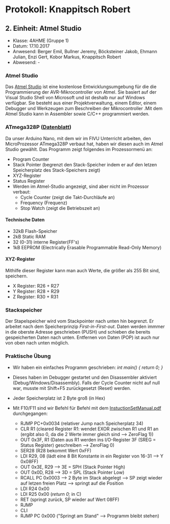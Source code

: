 # Protokoll: Knappitsch Robert

## 2. Einheit: Atmel Studio
* Klasse: 4AHME (Gruppe 1)
* Datum: 17.10.2017
* Anwesend: Berger Emil, Bullner Jeremy, Böcksteiner Jakob, Ehmann Julian, Enzi Gert, Kobor Markus, Knappitsch Robert
* Abwesend: -

### Atmel Studio
Das [Atmel Studio](http://www.atmel.com/microsite/atmel-studio/) ist eine kostenlose Entwicklungsumgebung für die die Programmierung der AVR-Mikrocontroller von Atmel.
Sie basiert auf der Visual Studio Shell von Microsoft und ist deshalb nur auf Windows verfügbar. Sie besteht aus einer
Projektverwaltung, einem Editor, einem Debugger und Werkzeugen zum Beschreiben der Mikrocontroller .Mit dem Atmel Studio
kann in Assembler sowie C/C++ programmiert werden.

### ATmega328P ([Datenblatt](http://www.atmel.com/Images/Atmel-42735-8-bit-AVR-Microcontroller-ATmega328-328P_Datasheet.pdf))
Da unser Arduino Nano, mit dem wir im FIVU Unterricht arbeiten, den MicroProzessor ATmega328P verbaut hat, haben wir diesen 
auch im Atmel Studio gewählt. Das Programm zeigt folgendes im Prozessormenü an:
* Program Counter
* Stack Pointer (begrenzt den Stack-Speicher indem er auf den letzen Speicherplatz des Stack-Speichers zeigt)
* XYZ-Register
* Status Register
* Werden im Atmel-Studio angezeigt, sind aber nicht im Prozessor verbaut:
  * Cycle Counter (zeigt die Takt-Durchläufe an)
  * Frequency (Frequenz)
  * Stop Watch (zeigt die Betriebszeit an)

#### Technische Daten
* 32kB Flash-Speicher
* 2kB Static RAM
* 32 (0-31) interne Register(FF's)
* 1kB EEPROM (Electrically Erasable Programmable Read-Only Memory)

#### XYZ-Register
Mithilfe dieser Register kann man auch Werte, die größer als 255 Bit sind, speichern.
* X Register: R26 + R27
* Y Register: R28 + R29
* Z Register: R30 + R31

### Stackspeicher
Der Stapelspeicher wird vom Stackpointer nach unten hin begrenzt. Er arbeitet nach dem Speicherprinzip *First-in-First-out*. Daten
werden immmer in die oberste Adresse geschrieben (PUSH) und schieben die bereits gespeicherten Daten nach unten. Entfernen von Daten (POP) ist auch nur von oben nach unten möglich.

### Praktische Übung
* Wir haben ein einfaches Programm geschrieben: 
 *int main()
{
  return 0;
}*

* Dieses haben im Debugger gestartet und den Disassembler aktiviert (Debug/Windows/Disassembly).
 Falls der Cycle Counter nicht auf null war, musste mit Shift+F5 zurückgesetzt (Reset) werden.

* Jeder Speicherplatz ist 2 Byte groß (in Hex)

* Mit F10/F11 sind wir Befehl für Befehl mit dem [InstuctionSetManual.pdf](http://www.atmel.com/images/Atmel-0856-AVR-Instruction-Set-Manual.pdf) durchgegangen:
  * RJMP PC+0x0034 (relativer Jump nach Speicherplatz 34)
  * CLR R1 (cleared Register R1: wendet EXOR zwischen R1 und R1 an (ergibt also 0, da die 2 Werte immer gleich sind --> ZeroFlag 1))
  * OUT 0x3F, R1 (Daten aus R1 werden ins I/O-Register 3F (SREG = Status Register) geschreiben --> ZeroFlag 0)
  * SER28 (R28 bekommt Wert 0xFF)
  * LDI R29, 08 (lädt eine 8 Bit Konstante in ein Register von 16-31 --> Y 0x08FF)
  * OUT 0x3E, R29 --> 3E = SPH (Stack Pointer High)
  * OUT 0x0D, R28 --> 3D = SPL (Stack Pointer Low)
  * RCALL PC 0x0003 --> 2 Byte im Stack abgelegt --> SP zeigt wieder auf letzen freien Platz --> springt auf die Position
  * LDI R24 0x00
  * LDI R25 0x00 (*return 0;* in C)
  * RET (springt zurück, SP wieder auf Wert 08FF)
  * RJMP
  * CLI
  * RJMP PC 0x000 ("Springt am Stand" --> Programm bleibt stehen)
